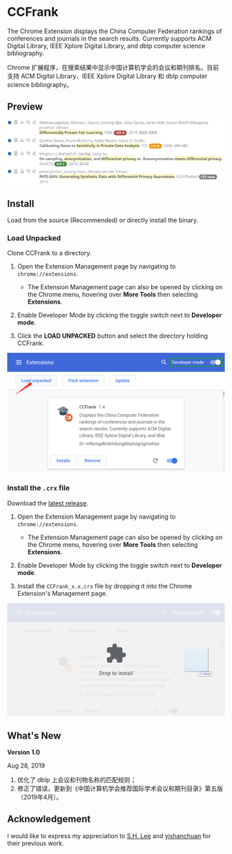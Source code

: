 # CCFrank

The Chrome Extension displays the China Computer Federation rankings of conferences and journals in the search results. Currently supports ACM Digital Library, IEEE Xplore Digital Library, and dblp computer science bibliography.

Chrome 扩展程序，在搜索结果中显示中国计算机学会的会议和期刊排名。目前支持 ACM Digital Library、IEEE Xplore Digital Library 和 dblp computer science bibliography。

## Preview

![CCFrank on dblp](./img/dblp.png)


## Install

Load from the source (Recommended) *or* directly install the binary.

### Load Unpacked

Clone CCFrank to a directory.

1. Open the Extension Management page by navigating to `chrome://extensions`.
    
    - The Extension Management page can also be opened by clicking on the Chrome menu, hovering over **More Tools** then selecting **Extensions**.

2. Enable Developer Mode by clicking the toggle switch next to **Developer mode**.

3. Click the **LOAD UNPACKED** button and select the directory holding CCFrank.

![Load Extension](./img/load_unpacked.png)

### Install the `.crx` file

Download the [latest release](https://github.com/WenyanLiu/CCFrank/releases).

1. Open the Extension Management page by navigating to `chrome://extensions`.
    
    - The Extension Management page can also be opened by clicking on the Chrome menu, hovering over **More Tools** then selecting **Extensions**.

2. Enable Developer Mode by clicking the toggle switch next to **Developer mode**.

3. Install the `CCFrank_x.x.crx` file by dropping it into the Chrome Extension's Management page.

![Drop to install](./img/drop_install.png)

## What's New

**Version 1.0**

Aug 28, 2019

1. 优化了 dblp 上会议和刊物名称的匹配规则；
2. 修正了错误，更新到《中国计算机学会推荐国际学术会议和期刊目录》第五版（2019年4月）。

## Acknowledgement

I would like to express my appreciation to [S.H. Lee](https://github.com/hnshhslsh) and [yishanchuan](https://github.com/yishanchuan) for their previous work.